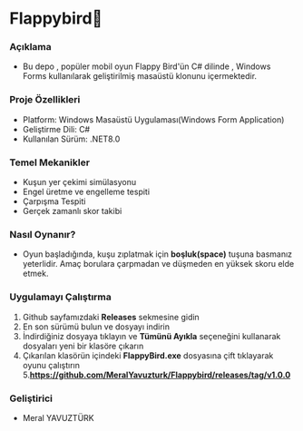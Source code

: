 # Flappybird🐤
### Açıklama 
* Bu depo , popüler mobil oyun Flappy Bird'ün C# dilinde , Windows Forms kullanılarak geliştirilmiş masaüstü klonunu içermektedir.
### Proje Özellikleri
* Platform: Windows Masaüstü Uygulaması(Windows Form Application)
* Geliştirme Dili: C#
* Kullanılan Sürüm: .NET8.0
### Temel Mekanikler
* Kuşun yer çekimi simülasyonu
* Engel üretme ve engelleme tespiti
* Çarpışma Tespiti
* Gerçek zamanlı skor takibi
### Nasıl Oynanır?
* Oyun başladığında, kuşu zıplatmak için **boşluk(space)** tuşuna basmanız yeterlidir. Amaç borulara çarpmadan ve düşmeden en yüksek skoru elde etmek.
### Uygulamayı Çalıştırma 
1. Github sayfamızdaki **Releases** sekmesine gidin
2. En son sürümü bulun ve dosyayı indirin
3. İndirdiğiniz dosyaya tıklayın ve **Tümünü Ayıkla** seçeneğini kullanarak dosyaları yeni bir klasöre çıkarın
4. Çıkarılan klasörün içindeki **FlappyBird.exe** dosyasına çift tıklayarak oyunu çalıştırın
5.**https://github.com/MeralYavuzturk/Flappybird/releases/tag/v1.0.0**
### Geliştirici
* Meral YAVUZTÜRK
  
